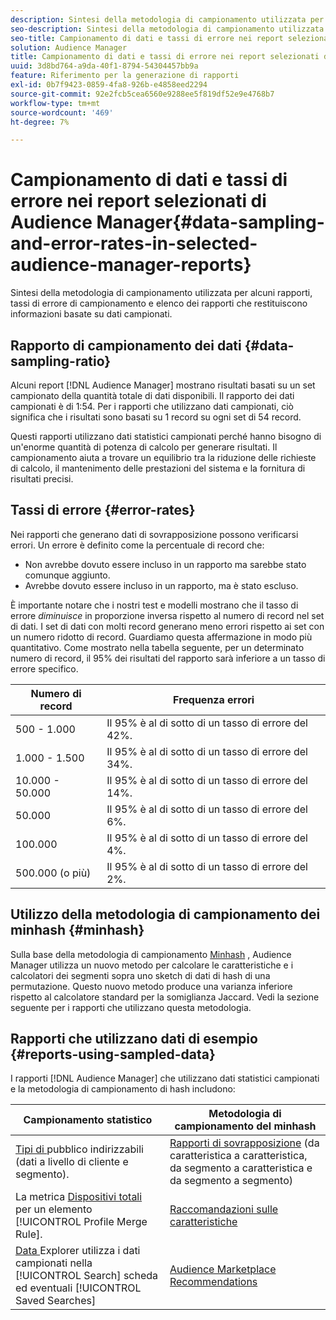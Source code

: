 ```yaml
---
description: Sintesi della metodologia di campionamento utilizzata per alcuni rapporti, tassi di errore di campionamento e elenco dei rapporti che restituiscono informazioni basate su dati campionati.
seo-description: Sintesi della metodologia di campionamento utilizzata per alcuni rapporti, tassi di errore di campionamento e elenco dei rapporti che restituiscono informazioni basate su dati campionati.
seo-title: Campionamento di dati e tassi di errore nei report selezionati di Audience Manager
solution: Audience Manager
title: Campionamento di dati e tassi di errore nei report selezionati di Audience Manager
uuid: 3d8bd764-a9da-40f1-8794-54304457bb9a
feature: Riferimento per la generazione di rapporti
exl-id: 0b7f9423-0859-4fa8-926b-e4858eed2294
source-git-commit: 92e2fcb5cea6560e9288ee5f819df52e9e4768b7
workflow-type: tm+mt
source-wordcount: '469'
ht-degree: 7%

---
```


# Campionamento di dati e tassi di errore nei report selezionati di Audience Manager{#data-sampling-and-error-rates-in-selected-audience-manager-reports}

Sintesi della metodologia di campionamento utilizzata per alcuni rapporti, tassi di errore di campionamento e elenco dei rapporti che restituiscono informazioni basate su dati campionati.

## Rapporto di campionamento dei dati {#data-sampling-ratio}

Alcuni report [!DNL Audience Manager] mostrano risultati basati su un set campionato della quantità totale di dati disponibili. Il rapporto dei dati campionati è di 1:54. Per i rapporti che utilizzano dati campionati, ciò significa che i risultati sono basati su 1 record su ogni set di 54 record.

Questi rapporti utilizzano dati statistici campionati perché hanno bisogno di un&#39;enorme quantità di potenza di calcolo per generare risultati. Il campionamento aiuta a trovare un equilibrio tra la riduzione delle richieste di calcolo, il mantenimento delle prestazioni del sistema e la fornitura di risultati precisi.

<!--

## Minimum Requirements {#minimum-requirements}

>[!NOTE]
>
>The minimum requirements listed below apply to Overlap reports only.

Overlap reports ([trait-to-trait](/help/using/reporting/dynamic-reports/trait-trait-overlap-report.md), [segment-to-trait](/help/using/reporting/dynamic-reports/segment-trait-overlap-report.md), and [segment-to-segment](/help/using/reporting/dynamic-reports/segment-segment-overlap-report.md)) exclude traits and segments when they do not meet the minimum unique visitor requirements. These minimum requirements are as follows:

* Traits: 28,000 [unique trait realizations](/help/using/features/traits/trait-and-segment-qualification-reference).
* Segments: 70,000 real-time users over a 14-day period.

-->

## Tassi di errore {#error-rates}

Nei rapporti che generano dati di sovrapposizione possono verificarsi errori. Un errore è definito come la percentuale di record che:

* Non avrebbe dovuto essere incluso in un rapporto ma sarebbe stato comunque aggiunto.
* Avrebbe dovuto essere incluso in un rapporto, ma è stato escluso.

È importante notare che i nostri test e modelli mostrano che il tasso di errore *diminuisce* in proporzione inversa rispetto al numero di record nel set di dati. I set di dati con molti record generano meno errori rispetto ai set con un numero ridotto di record. Guardiamo questa affermazione in modo più quantitativo. Come mostrato nella tabella seguente, per un determinato numero di record, il 95% dei risultati del rapporto sarà inferiore a un tasso di errore specifico.

| Numero di record | Frequenza errori |
|--- |--- |
| 500 - 1.000 | Il 95% è al di sotto di un tasso di errore del 42%. |
| 1.000 - 1.500 | Il 95% è al di sotto di un tasso di errore del 34%. |
| 10.000 - 50.000 | Il 95% è al di sotto di un tasso di errore del 14%. |
| 50.000 | Il 95% è al di sotto di un tasso di errore del 6%. |
| 100.000 | Il 95% è al di sotto di un tasso di errore del 4%. |
| 500.000 (o più) | Il 95% è al di sotto di un tasso di errore del 2%. |

## Utilizzo della metodologia di campionamento dei minhash {#minhash}

Sulla base della metodologia di campionamento [Minhash](https://en.wikipedia.org/wiki/MinHash) , Audience Manager utilizza un nuovo metodo per calcolare le caratteristiche e i calcolatori dei segmenti sopra uno sketch di dati di hash di una permutazione. Questo nuovo metodo produce una varianza inferiore rispetto al calcolatore standard per la somiglianza Jaccard. Vedi la sezione seguente per i rapporti che utilizzano questa metodologia.

<!--

Some Audience Manager reports use the minhash sampling methodology to compute trait and segment overlaps and similarity scores. Audience Manager calculates the [!UICONTROL Trait Similarity Score] between two traits by computing the intersection and union in terms of the number of [!UICONTROL Unique User IDs] (UUIDs) and then divides the two. For two traits A and B, the calculation looks like this:

![jaccard-similarity](/help/using/features/segments/assets/jaccard_similarity.png)

-->

## Rapporti che utilizzano dati di esempio {#reports-using-sampled-data}

I rapporti [!DNL Audience Manager] che utilizzano dati statistici campionati e la metodologia di campionamento di hash includono:

<!--

* [Overlap reports](../reporting/dynamic-reports/dynamic-reports.md#interactive-and-overlap-reports) (trait-to-trait, segment-to-trait, and segment-to-segment).
* [Addressable Audience](../features/addressable-audiences.md) data (customer- and segment-level data). 
* The [Total Devices](../features/profile-merge-rules/profile-link-metrics.md#merge-rule-metrics) metric for a [!UICONTROL Profile Merge Rule].
* [Data Explorer](../features/data-explorer/data-explorer-signals-search/data-explorer-search-pairs.md) uses sampled data in the [!UICONTROL Search] tab and any [!UICONTROL Saved Searches].

Reports that use Minhash sampling methodology:

-->

| Campionamento statistico | Metodologia di campionamento del minhash |
|--- |--- |
| [Tipi di ](../features/addressable-audiences.md) pubblico indirizzabili (dati a livello di cliente e segmento). | [Rapporti di sovrapposizione](../reporting/dynamic-reports/dynamic-reports.md#interactive-and-overlap-reports)  (da caratteristica a caratteristica, da segmento a caratteristica e da segmento a segmento) |
| La metrica [Dispositivi totali](../features/profile-merge-rules/profile-link-metrics.md#merge-rule-metrics) per un elemento [!UICONTROL Profile Merge Rule]. | [Raccomandazioni sulle caratteristiche](/help/using/features/segments/trait-recommendations.md) |
| [Data ](../features/data-explorer/data-explorer-signals-search/data-explorer-search-pairs.md) Explorer utilizza i dati campionati nella  [!UICONTROL Search] scheda ed eventuali  [!UICONTROL Saved Searches] | [Audience Marketplace Recommendations](/help/using/features/audience-marketplace/marketplace-data-buyers/marketplace-data-buyers.md#finding-similar-traits) |
